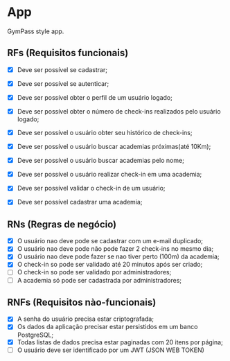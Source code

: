 # App

GymPass style app.


## RFs (Requisitos funcionais)
- [X] Deve ser possível se cadastrar;
- [x] Deve ser possível se autenticar;
- [x] Deve ser possível obter o perfil de um usuário logado;
- [x] Deve ser possível obter o número de check-ins realizados pelo usuário logado;
- [x] Deve ser possível o usuário obter seu histórico de check-ins;
- [x] Deve ser possível o usuário buscar academias próximas(até 10Km);
- [X] Deve ser possível o usuário buscar academias pelo nome;
- [x] Deve ser possível o usuário realizar check-in em uma academia;
- [X] Deve ser possível validar o check-in de um usuário;
- [x] Deve ser possível cadastrar uma academia;


## RNs (Regras de negócio)

- [X] O usuário nao deve pode se cadastrar com um e-mail duplicado;
- [x] O usuário nao deve pode não pode fazer 2 check-ins no mesmo dia;
- [x] O usuário nao deve pode fazer se nao tiver perto (100m) da academia;
- [X] O check-in so pode ser validado até 20 minutos após ser criado;
- [ ] O check-in so pode ser validado por administradores;
- [ ] A academia só pode ser cadastrada por administradores;

## RNFs (Requisitos nào-funcionais)

- [X] A senha do usuário precisa estar criptografada;
- [X] Os dados da aplicação precisar estar persistidos em um banco PostgreSQL;
- [x] Todas listas de dados precisa  estar paginadas com 20 itens por página;
- [ ] O usuário deve ser identificado por um JWT (JSON WEB TOKEN)
